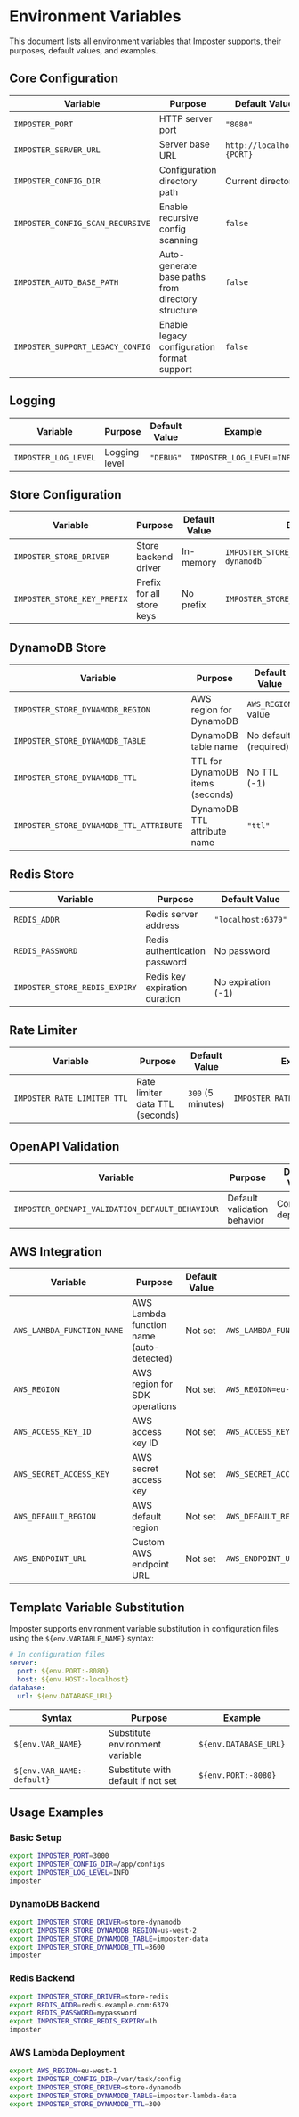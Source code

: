 # Environment Variables

This document lists all environment variables that Imposter supports, their purposes, default values, and examples.

## Core Configuration

| Variable | Purpose | Default Value | Example |
|----------|---------|---------------|---------|
| `IMPOSTER_PORT` | HTTP server port | `"8080"` | `IMPOSTER_PORT=3000` |
| `IMPOSTER_SERVER_URL` | Server base URL | `http://localhost:{PORT}` | `IMPOSTER_SERVER_URL=https://api.example.com` |
| `IMPOSTER_CONFIG_DIR` | Configuration directory path | Current directory | `IMPOSTER_CONFIG_DIR=/app/config` |
| `IMPOSTER_CONFIG_SCAN_RECURSIVE` | Enable recursive config scanning | `false` | `IMPOSTER_CONFIG_SCAN_RECURSIVE=true` |
| `IMPOSTER_AUTO_BASE_PATH` | Auto-generate base paths from directory structure | `false` | `IMPOSTER_AUTO_BASE_PATH=true` |
| `IMPOSTER_SUPPORT_LEGACY_CONFIG` | Enable legacy configuration format support | `false` | `IMPOSTER_SUPPORT_LEGACY_CONFIG=true` |

## Logging

| Variable | Purpose | Default Value | Example |
|----------|---------|---------------|---------|
| `IMPOSTER_LOG_LEVEL` | Logging level | `"DEBUG"` | `IMPOSTER_LOG_LEVEL=INFO` |

## Store Configuration

| Variable | Purpose | Default Value | Example |
|----------|---------|---------------|---------|
| `IMPOSTER_STORE_DRIVER` | Store backend driver | In-memory | `IMPOSTER_STORE_DRIVER=store-dynamodb` |
| `IMPOSTER_STORE_KEY_PREFIX` | Prefix for all store keys | No prefix | `IMPOSTER_STORE_KEY_PREFIX=imposter:` |

## DynamoDB Store

| Variable | Purpose | Default Value | Example |
|----------|---------|---------------|---------|
| `IMPOSTER_STORE_DYNAMODB_REGION` | AWS region for DynamoDB | `AWS_REGION` value | `IMPOSTER_STORE_DYNAMODB_REGION=us-west-2` |
| `IMPOSTER_STORE_DYNAMODB_TABLE` | DynamoDB table name | No default (required) | `IMPOSTER_STORE_DYNAMODB_TABLE=imposter-data` |
| `IMPOSTER_STORE_DYNAMODB_TTL` | TTL for DynamoDB items (seconds) | No TTL (-1) | `IMPOSTER_STORE_DYNAMODB_TTL=3600` |
| `IMPOSTER_STORE_DYNAMODB_TTL_ATTRIBUTE` | DynamoDB TTL attribute name | `"ttl"` | `IMPOSTER_STORE_DYNAMODB_TTL_ATTRIBUTE=expires_at` |

## Redis Store

| Variable | Purpose | Default Value | Example |
|----------|---------|---------------|---------|
| `REDIS_ADDR` | Redis server address | `"localhost:6379"` | `REDIS_ADDR=redis.example.com:6379` |
| `REDIS_PASSWORD` | Redis authentication password | No password | `REDIS_PASSWORD=secretpassword` |
| `IMPOSTER_STORE_REDIS_EXPIRY` | Redis key expiration duration | No expiration (-1) | `IMPOSTER_STORE_REDIS_EXPIRY=30m` |

## Rate Limiter

| Variable | Purpose | Default Value | Example |
|----------|---------|---------------|---------|
| `IMPOSTER_RATE_LIMITER_TTL` | Rate limiter data TTL (seconds) | `300` (5 minutes) | `IMPOSTER_RATE_LIMITER_TTL=600` |

## OpenAPI Validation

| Variable | Purpose | Default Value | Example |
|----------|---------|---------------|---------|
| `IMPOSTER_OPENAPI_VALIDATION_DEFAULT_BEHAVIOUR` | Default validation behavior | Context-dependent | `IMPOSTER_OPENAPI_VALIDATION_DEFAULT_BEHAVIOUR=fail` |

## AWS Integration

| Variable | Purpose | Default Value | Example |
|----------|---------|---------------|---------|
| `AWS_LAMBDA_FUNCTION_NAME` | AWS Lambda function name (auto-detected) | Not set | `AWS_LAMBDA_FUNCTION_NAME=my-function` |
| `AWS_REGION` | AWS region for SDK operations | Not set | `AWS_REGION=eu-west-1` |
| `AWS_ACCESS_KEY_ID` | AWS access key ID | Not set | `AWS_ACCESS_KEY_ID=AKIAIOSFODNN7EXAMPLE` |
| `AWS_SECRET_ACCESS_KEY` | AWS secret access key | Not set | `AWS_SECRET_ACCESS_KEY=wJalrXUtnFEMI/K7MDENG/bPxRfiCYEXAMPLEKEY` |
| `AWS_DEFAULT_REGION` | AWS default region | Not set | `AWS_DEFAULT_REGION=us-east-1` |
| `AWS_ENDPOINT_URL` | Custom AWS endpoint URL | Not set | `AWS_ENDPOINT_URL=http://localhost:4566` |

## Template Variable Substitution

Imposter supports environment variable substitution in configuration files using the `${env.VARIABLE_NAME}` syntax:

```yaml
# In configuration files
server:
  port: ${env.PORT:-8080}
  host: ${env.HOST:-localhost}
database:
  url: ${env.DATABASE_URL}
```

| Syntax | Purpose | Example |
|--------|---------|---------|
| `${env.VAR_NAME}` | Substitute environment variable | `${env.DATABASE_URL}` |
| `${env.VAR_NAME:-default}` | Substitute with default if not set | `${env.PORT:-8080}` |

## Usage Examples

### Basic Setup
```bash
export IMPOSTER_PORT=3000
export IMPOSTER_CONFIG_DIR=/app/configs
export IMPOSTER_LOG_LEVEL=INFO
imposter
```

### DynamoDB Backend
```bash
export IMPOSTER_STORE_DRIVER=store-dynamodb
export IMPOSTER_STORE_DYNAMODB_REGION=us-west-2
export IMPOSTER_STORE_DYNAMODB_TABLE=imposter-data
export IMPOSTER_STORE_DYNAMODB_TTL=3600
imposter
```

### Redis Backend
```bash
export IMPOSTER_STORE_DRIVER=store-redis
export REDIS_ADDR=redis.example.com:6379
export REDIS_PASSWORD=mypassword
export IMPOSTER_STORE_REDIS_EXPIRY=1h
imposter
```

### AWS Lambda Deployment
```bash
export AWS_REGION=eu-west-1
export IMPOSTER_CONFIG_DIR=/var/task/config
export IMPOSTER_STORE_DRIVER=store-dynamodb
export IMPOSTER_STORE_DYNAMODB_TABLE=imposter-lambda-data
export IMPOSTER_STORE_DYNAMODB_TTL=300
```
